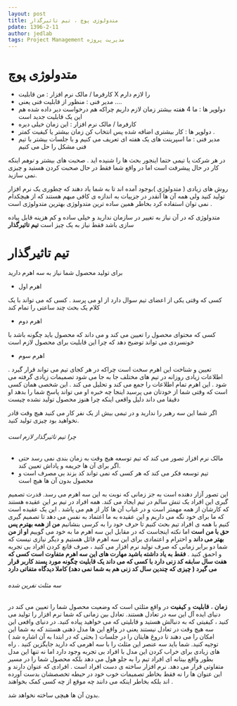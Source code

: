 ```yaml
---
layout: post
title: متدولوژی پوچ ، تیم تاثیرگذار
pdate: 1396-2-11
author: jedlab
tags: Project Management مدیریت پروژه
---
```


# متدولوژی پوچ

* کارفرما / مالک نرم افزار : من  قابلیت X را لازم دارم 
* مدیر فنی : منظور از قابلیت فنی یعنی .... 
* دولوپر ها : ما 4 هفته بیشتر زمان لازم داریم چراکه هم درخواست دیر داده شده هم این یک قابلیت جدید است
* کارفرما / مالک نرم افزار : این زمان خیلی دیره
* دولوپر ها : کار بیشتری اضافه شده پس انتخاب کن زمان بیشتر یا کیفیت کمتر .
* مدیر فنی : ما اسپرینت های یک هفته ای تعریف می کنیم و با جلسات بیشتر با تیم فنی مشکل را حل می کنیم 

در هر شرکت یا تیمی حتما اینجور بحث ها را شنیده اید . صحبت های بیشتر و _توهم_ اینکه کار در حال پیشرفت است اما در واقع شما فقط در حال صحبت کردن 
هستید و  چیزی نمی سازید. 

روش های زیادی ( متدولوژی )‌بوجود آمده اند تا به شما یاد دهند که چطوری یک نرم افزار تولید کنید ولی همه آن ها آنقدر در جزییات به اندازه ی کافی مبهم هستند که از هیچکدام نمی توان استفاده کرد بخاطر همین ساده ترین متدولوژی بهترین متدولوژی است . 

متدولوژی که در آن نیاز به تغییر در سازمان ندارید و خیلی ساده و کم هزینه قابل پیاده سازی باشد فقط نیاز به یک چیز است **تیم تاثیرگذار**

# تیم تاثیرگذار

برای تولید محصول شما نیاز به سه اهرم دارید 

* اهرم اول

کسی که وقتی یکی از اعضای تیم سوال دارد از او می پرسد . کسی که می تواند با یک کلام یک بحث چند ساعتی را تمام کند

* اهرم دوم 

کسی که محتوای محصول را تعیین می کند و می داند که محصول باید چگونه باشد با خونسردی می تواند توضیح دهد که چرا این قابلیت برای محصول لازم است

* اهرم سوم 

تعیین و شناخت این اهرم سخت است چراکه در هر کجای تیم می تواند  قرار گیرد . اطلاعات زیادی روزانه در تیم های مختلف جا به جا می شود تصمیمات زیادی گرفته می شود . این اهرم تمام اطلاعات را جمع می کند و تحلیل می کند . این شخصی همان کسی است که وقتی شما از خودتان می پرسید اینجا چه خبره او می تواند پاسخ شما را بدهد او دقیقا می داند دلیل واقعی اینکه چرا هنوز محصول تولید نشده چیست 

اگر شما این سه رهبر را ندارید و در تیمی بیش از یک نفر کار می کنید هیچ وقت قادر نخواهید بود چیزی تولید کنید.

###### چرا تیم تاثیرگذار لازم است

* مالک نرم افزار تصور می کند که تیم توسعه هیچ وقت به زمان بندی نمی رسد حتی اگر برای آن ها جریمه و پاداش تعیین کند.
* تیم توسعه فکر می کند که هر کسی که نمی تواند کد بزند بی مصرف است و محصول بدون آن ها هیچ است

این تصور آزار دهنده است به جز زمانی که نوبت به این سه اهرم می رسد. قدرت تصمیم گیری این افراد یک تنش سالم در تیم ایجاد می کند. همه افراد در تیم بر این عقیده هستند که کارشان از همه مهمتر است و در غیاب آن ها کار از هم می پاشد . این یک عقیده است که ما برای خود نگه می داریم و این عقیده به ما اعتماد به نفس می دهد تا تصمیم گیری کنیم با همه ی افراد تیم بحث کنیم تا حرف خود را به کرسی بنشانیم  **من از همه بهترم پس حق با من است** اما نکته اینجاست که در مقابل این سه اهرم ما به خود می گوییم **او از من بهتر می داند** و احترام و اعتمادی برای این سه اهرم قائل هستیم و دیگر نیازی نیست که شما دو برابر زمانی که صرف تولید نرم افزار می کنید ، صرف قانع کردن افراد بی تجربه و احمق کنید . **فقط به یاد داشته باشید مهارت های این سه اهرم متفاوت است کسی که هفت سال سابقه کد زنی دارد با کسی که می داند یک قابلیت چگونه مورد پسند کاربر قرار می گیرد ( چیزی که چندین سال کد زنی هم به شما نمی دهد‌) کاملا دیدگاه متفاتی دارد**

###### سه مثلث نفرین شده 

**زمان** ، **قابلیت** و **کیفیت** در واقع مثلثی است که وضعیت محصول شما را تعیین می کند در دنیای ایده آل این سه در تعادل هستند. تعادل بین زمانی که شما نرم افزار را تولید می کنید ، کیفیتی که به دنبالش هستید و قابلیتی که می خواهید پیاده کنید. در دنیای واقعی این سه هیچ وقت در تعادل نیستند یعنی در واقع این ها مدل ذهنی هستند که به شما این امکان را می دهند تا دروغ هایتان را در جلسات ( بحثی که در ابتدا به آن اشاره شد ) توجیه کنید. شما باید سه عنصر این مثلث را با سه اهرمی که دارید جایگزین کنید . راه های زیادی برای خراب کردن این مدل با افراد بی تجربه وجود دارد اما نه تنها این مدل بطور واقع بینانه ای افراد تیم را به جلو هول می دهد بلکه محصول شما را در مسیر متفاوتی قرار می دهد. نرم افزار ساخته ی دست افراد است . افرادی که عنوان دارند و این عنوان ها را نه فقط بخاطر تصمیمات خوب خود در حیطه تخصصشان بدست آورده اند بلکه بخاطر اینکه می دانند چه موقع از چه کسی کمک بخواهند . 

بدون آن ها هیچی ساخته نخواهد شد.



